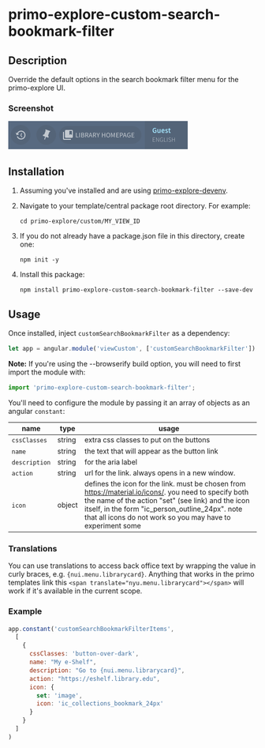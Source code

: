 # primo-explore-custom-search-bookmark-filter

## Description

Override the default options in the search bookmark filter menu for the primo-explore UI.

### Screenshot

![screenshot](screenshot.png)

## Installation

1. Assuming you've installed and are using [primo-explore-devenv](https://github.com/ExLibrisGroup/primo-explore-devenv).

2. Navigate to your template/central package root directory. For example:
    ```
    cd primo-explore/custom/MY_VIEW_ID
    ```
3. If you do not already have a package.json file in this directory, create one:
    ```
    npm init -y
    ```
4. Install this package:
    ```
    npm install primo-explore-custom-search-bookmark-filter --save-dev
    ```

## Usage

Once installed, inject `customSearchBookmarkFilter` as a dependency:

```js
let app = angular.module('viewCustom', ['customSearchBookmarkFilter'])
```

**Note:** If you're using the --browserify build option, you will need to first import the module with:

```js
import 'primo-explore-custom-search-bookmark-filter';
```

You'll need to configure the module by passing it an array of objects as an angular `constant`:

| name | type | usage |
|------|-------------|--------|
| `cssClasses` | string | extra css classes to put on the buttons |
| `name` | string | the text that will appear as the button link |
| `description` | string | for the aria label |
| `action` | string | url for the link. always opens in a new window. |
| `icon` | object | defines the icon for the link. must be chosen from <https://material.io/icons/>. you need to specify both the name of the action "set" (see link) and the icon itself, in the form "ic_person_outline_24px". note that all icons do not work so you may have to experiment some |

### Translations

You can use translations to access back office text by wrapping the value in curly braces, e.g. `{nui.menu.librarycard}`. Anything that works in the primo templates link this `<span translate="nyu.menu.librarycard"></span>` will work if it's available in the current scope.

### Example

```js
app.constant('customSearchBookmarkFilterItems',
  [
    {
      cssClasses: 'button-over-dark',
      name: "My e-Shelf",
      description: "Go to {nui.menu.librarycard}",
      action: "https://eshelf.library.edu",
      icon: {
        set: 'image',
        icon: 'ic_collections_bookmark_24px'
      }
    }
  ]
)
```
